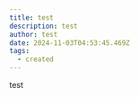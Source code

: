 ```yaml
---
title: test
description: test
author: test
date: 2024-11-03T04:53:45.469Z
tags:
  - created
---
```

test